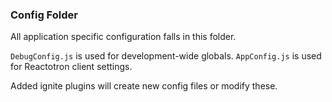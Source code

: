 ### Config Folder
All application specific configuration falls in this folder.

`DebugConfig.js` is used for development-wide globals.
`AppConfig.js` is used for Reactotron client settings.

Added ignite plugins will create new config files or modify these.

